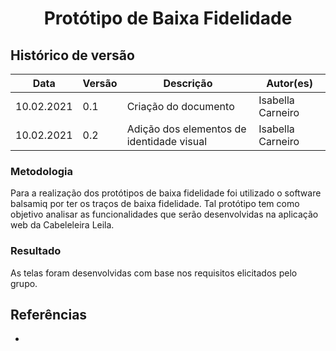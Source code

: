 # <center> Protótipo de Baixa Fidelidade

## Histórico de versão
|Data | Versão | Descrição | Autor(es)
| -- | -- | -- | -- |
| 10.02.2021 | 0.1 | Criação do documento | Isabella Carneiro |
| 10.02.2021 | 0.2 | Adição dos elementos de identidade visual | Isabella Carneiro |

### Metodologia
Para a realização dos protótipos de baixa fidelidade foi utilizado o software balsamiq por ter os traços de baixa fidelidade. 
Tal protótipo tem como objetivo analisar as funcionalidades que serão desenvolvidas na aplicação web da Cabeleleira Leila.


### Resultado
As telas foram desenvolvidas com base nos requisitos elicitados pelo grupo.


## Referências

- 
